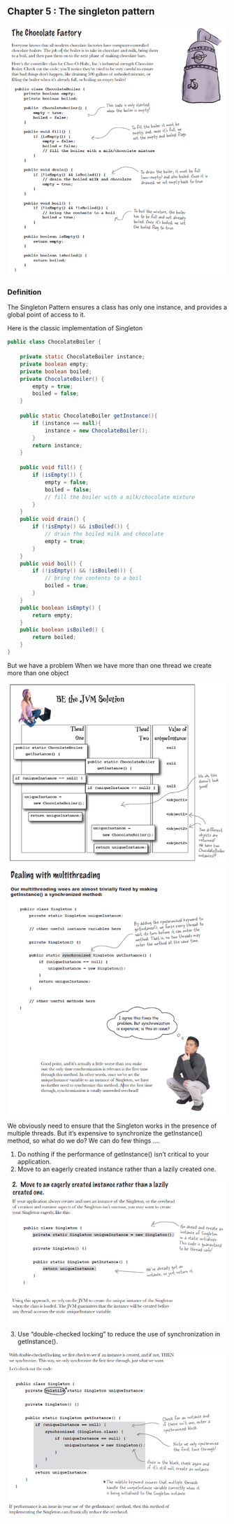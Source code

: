 ## Chapter 5 : The singleton pattern
<img src="../images/choclate-01.png">


### Definition 
The Singleton Pattern ensures a class has only one
instance, and provides a global point of access to it.

Here is the classic implementation of Singleton

```java
public class ChocolateBoiler {

    private static ChocolateBoiler instance;
    private boolean empty;
    private boolean boiled;
    private ChocolateBoiler() {
        empty = true;
        boiled = false;
    }

    public static ChocolateBoiler getInstance(){
        if (instance == null){
            instance = new ChocolateBoiler();
        }
        return instance;
    }

    public void fill() {
        if (isEmpty()) {
            empty = false;
            boiled = false;
            // fill the boiler with a milk/chocolate mixture
        }
    }
    public void drain() {
        if (!isEmpty() && isBoiled()) {
            // drain the boiled milk and chocolate
            empty = true;
        }
    }
    public void boil() {
        if (!isEmpty() && !isBoiled()) {
            // bring the contents to a boil
            boiled = true;
        }
    }
    public boolean isEmpty() {
        return empty;
    }
    public boolean isBoiled() {
        return boiled;
    }
}
```
But we have a problem When we have more than one thread we create more than one object

<img src="../images/chocolate-02.png">
<img src="../images/chocolate-03.png">

We obviously need to ensure that the Singleton works in the presence of multiple threads.
But it’s expensive to synchronize the getInstance() method, so what do we do?
We can do few things ....

1. Do nothing if the performance of getInstance() isn’t critical to your application.
2. Move to an eagerly created instance rather than a lazily created one.

<img src="../images/singleton-04.png">

3. Use “double-checked locking” to reduce the use of
   synchronization in getInstance().

<img src="../images/singleton-05.png">



